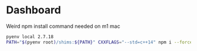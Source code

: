 # Dashboard

Weird npm install command needed on m1 mac 
```bash
pyenv local 2.7.18 
PATH="$(pyenv root)/shims:${PATH}" CXXFLAGS="--std=c++14" npm i --force
```
